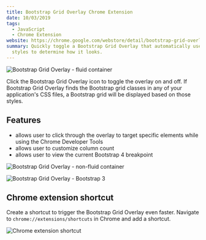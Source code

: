 ```yaml
---
title: Bootstrap Grid Overlay Chrome Extension
date: 10/03/2019
tags:
  - JavaScript
  - Chrome Extension
website: https://chrome.google.com/webstore/detail/bootstrap-grid-overlay/mnlklmelflkheijccafopdohgclfefcg
summary: Quickly toggle a Bootstrap Grid Overlay that automatically uses your application's
  styles to determine how it looks.
---
```


![Bootstrap Grid Overlay - fluid container](/static/images/content/bootstrap-grid-overlay-fluid.jpg)

Click the Bootstrap Grid Overlay icon to toggle the overlay on and off. If Bootstrap Grid Overlay finds the Bootstrap grid classes in any of your application's CSS files, a Bootstrap grid will be displayed based on those styles.

## Features

- allows user to click through the overlay to target specific elements while using the Chrome Developer Tools
- allows user to customize column count
- allows user to view the current Bootstrap 4 breakpoint

![Bootstrap Grid Overlay - non-fluid container](/static/images/content/bootstrap-grid-overlay.jpg)

![Bootstrap Grid Overlay - Bootstrap 3](/static/images/content/bootstrap-grid-overlay-bootstrap-3.jpg)

## Chrome extension shortcut

Create a shortcut to trigger the Bootstrap Grid Overlay even faster. Navigate to `chrome://extensions/shortcuts` in Chrome and add a shortcut.

![Chrome extension shortcut](/static/images/content/chrome-extension-shortcuts.jpg)
